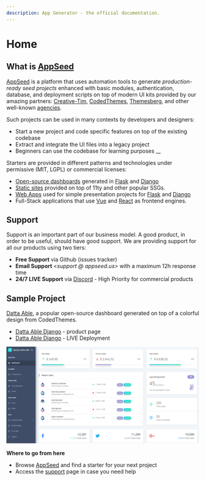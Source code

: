 ```yaml
---
description: App Generator - the official documentation.
---
```


# Home

## What is [AppSeed](https://appseed.us/) <a id="what-is-appseed"></a>

[AppSeed](https://appseed.us/) is a platform that uses automation tools to generate _production-ready seed projects_ enhanced with basic modules, authentication, database, and deployment scripts on top of modern UI kits provided by our amazing partners: [Creative-Tim](https://appseed.us/agency/creative-tim), [CodedThemes](https://appseed.us/agency/codedthemes), [Themesberg](https://appseed.us/agency/themesberg), and other well-known [agencies](https://appseed.us/agency).

Such projects can be used in many contexts by developers and designers:

* Start a new project and code specific features on top of the existing codebase
* Extract and integrate the UI files into a legacy project
* Beginners can use the codebase for learning purposes     \_\_ 

Starters are provided in different patterns and technologies under permissive \(MIT, LGPL\) or commercial licenses:

* [Open-source dashboards](https://appseed.us/admin-dashboards/open-source) generated in [Flask](https://appseed.us/admin-dashboards/flask) and [Django](https://appseed.us/admin-dashboards/django)
* [Static sites](https://appseed.us/static-site) provided on top of 11ty and other popular SSGs. 
* [Web Apps](https://appseed.us/django) used for simple presentation projects for [Flask](https://appseed.us/apps/flask-apps) and [Django](https://appseed.us/django) 
* Full-Stack applications that use [Vue](https://appseed.us/apps/vuejs) and [React](https://appseed.us/apps/react) as frontend engines.  

## Support

Support is an important part of our business model. A good product, in order to be useful, should have good support. We are providing support for all our products using two tiers:

* **Free Support** via Github \(issues tracker\)
* **Email Support** &lt;_support @ appseed.us&gt;_ with a maximum 12h response time
* **24/7 LIVE Support** via [Discord](https://discord.com/invite/fZC6hup) - High Priority for commercial products 

## Sample Project

[Datta Able](https://appseed.us/admin-dashboards/django-datta-able), a popular open-source dashboard generated on top of a colorful design from CodedThemes.

* [Datta Able Django](https://appseed.us/admin-dashboards/django-datta-able) - product page
* [Datta Able Django](https://django-datta-able.appseed-srv1.com/) - LIVE Deployment

![Datta Able Django - Sample generated by AppSeed.](.gitbook/assets/datta-able-dashboard.png)

**Where to go from here**

* Browse [AppSeed](https://appseed.us/) and find a starter for your next project
* Access the [support](https://appseed.us/support) page in case you need help 

